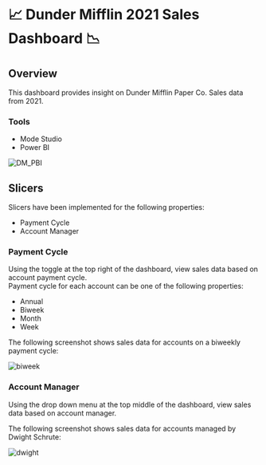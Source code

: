 # :chart_with_upwards_trend: Dunder Mifflin 2021 Sales Dashboard :chart_with_downwards_trend:

## Overview
This dashboard provides insight on Dunder Mifflin Paper Co. Sales data from 2021.

### Tools
- Mode Studio  
- Power BI  

![DM_PBI](https://github.com/vsupapo/SQLDataAnalysis/assets/60374437/7b6721a7-5177-485e-acf4-f01b55078b71)

## Slicers
Slicers have been implemented for the following properties:  
- Payment Cycle  
- Account Manager  

### Payment Cycle
Using the toggle at the top right of the dashboard, view sales data based on account payment cycle.  
Payment cycle for each account can be one of the following properties:
- Annual  
- Biweek  
- Month
- Week

The following screenshot shows sales data for accounts on a biweekly payment cycle:

![biweek](https://github.com/vsupapo/SQLDataAnalysis/assets/60374437/df81ea11-b4ee-4a11-a616-374888249164)

### Account Manager
Using the drop down menu at the top middle of the dashboard, view sales data based on account manager.  

The following screenshot shows sales data for accounts managed by Dwight Schrute:

![dwight](https://github.com/vsupapo/SQLDataAnalysis/assets/60374437/b6821714-16c6-4c5a-b2c2-730fb8d25a82)
